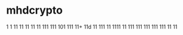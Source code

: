 
# mhdcrypto
1
1
11
11
11
11
11
111
111
101
111
11+
11d
11
111
11
1111
11
111
111
111
111
111
11
11
